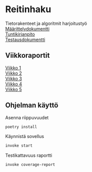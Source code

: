# Reitinhaku
Tietorakenteet ja algoritmit harjoitustyö\
[Määrittelydokumentti](https://github.com/pavezzo/Reitinhaku/blob/main/dokumentaatio/maarittelydokumentti.md)\
[Tuntikirjanpito](https://github.com/pavezzo/Reitinhaku/blob/main/dokumentaatio/tuntikirjanpito.md)\
[Testausdokumentti](https://github.com/pavezzo/Reitinhaku/blob/main/dokumentaatio/testausdokumentti.md)
## Viikkoraportit
[Viikko 1](https://github.com/pavezzo/Reitinhaku/blob/main/dokumentaatio/viikkoraportit/viikko1.md)\
[Viikko 2](https://github.com/pavezzo/Reitinhaku/blob/main/dokumentaatio/viikkoraportit/viikko2.md)\
[Viikko 3](https://github.com/pavezzo/Reitinhaku/blob/main/dokumentaatio/viikkoraportit/viikko3.md)\
[Viikko 4](https://github.com/pavezzo/Reitinhaku/blob/main/dokumentaatio/viikkoraportit/viikko4.md)\
[Viikko 5](https://github.com/pavezzo/Reitinhaku/blob/main/dokumentaatio/viikkoraportit/viikko5.md)
## Ohjelman käyttö
Asenna riippuvuudet
```bash
poetry install
```
Käynnistä sovellus
```bash
invoke start
```
Testikattavuus raportti
```bash
invoke coverage-report
```